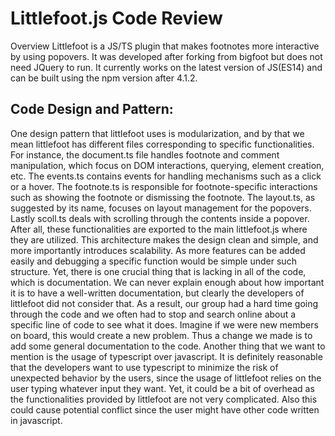 # Littlefoot.js Code Review

Overview
Littlefoot is a JS/TS plugin that makes footnotes more interactive by using popovers. It was developed after forking from bigfoot but does not need JQuery to run. It currently works on the latest version of JS(ES14)  and can be built using the npm version after 4.1.2. 

## Code Design and Pattern:

One design pattern that littlefoot uses is modularization, and by that we mean littlefoot has different files corresponding to specific functionalities. For instance, the document.ts file handles footnote and comment manipulation, which focus on DOM interactions, querying, element creation, etc. The events.ts contains events for handling mechanisms such as a click or a hover. The footnote.ts is responsible for footnote-specific interactions such as showing the footnote or dismissing the footnote. The layout.ts, as suggested by its name, focuses on layout management for the popovers. Lastly scoll.ts deals with scrolling through the contents inside a popover. After all, these functionalities are exported to the main littlefoot.js where they are utilized. This architecture makes the design clean and simple, and more importantly introduces scalability. As more features can be added easily and debugging a specific function would be simple under such structure. Yet, there is one crucial thing that is lacking in all of the code, which is documentation. We can never explain enough about how important it is to have a well-written documentation, but clearly the developers of littlefoot did not consider that. As a result, our group had a hard time going through the code and we often had to stop and search online about a specific line of code to see what it does. Imagine if we were new members on board, this would create a new problem. Thus a change we made is to add some general documentation to the code. 
Another thing that we want to mention is the usage of typescript over javascript. It is definitely reasonable that the developers want to use typescript to minimize the risk of unexpected behavior by the users, since the usage of littlefoot relies on the user typing whatever input they want. Yet, it could be a bit of overhead as the functionalities provided by littlefoot are not very complicated. Also this could cause potential conflict since the user might have other code written in javascript. 
